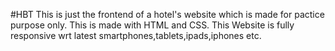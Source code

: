 #HBT
This is just the frontend of a hotel's website which is made for pactice purpose only.
This is made with HTML and CSS.
This Website is fully responsive wrt latest smartphones,tablets,ipads,iphones etc.
